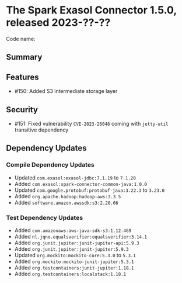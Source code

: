 # The Spark Exasol Connector 1.5.0, released 2023-??-??

Code name:

## Summary

## Features

* #150: Added S3 intermediate storage layer

## Security

* #151: Fixed vulnerability `CVE-2023-26048` coming with `jetty-util` transitive dependency

## Dependency Updates

### Compile Dependency Updates

* Updated `com.exasol:exasol-jdbc:7.1.19` to `7.1.20`
* Added `com.exasol:spark-connector-common-java:1.0.0`
* Updated `com.google.protobuf:protobuf-java:3.22.3` to `3.23.0`
* Added `org.apache.hadoop:hadoop-aws:3.3.5`
* Added `software.amazon.awssdk:s3:2.20.66`

### Test Dependency Updates

* Added `com.amazonaws:aws-java-sdk-s3:1.12.469`
* Added `nl.jqno.equalsverifier:equalsverifier:3.14.1`
* Added `org.junit.jupiter:junit-jupiter-api:5.9.3`
* Added `org.junit.jupiter:junit-jupiter:5.9.3`
* Updated `org.mockito:mockito-core:5.3.0` to `5.3.1`
* Added `org.mockito:mockito-junit-jupiter:5.3.1`
* Added `org.testcontainers:junit-jupiter:1.18.1`
* Added `org.testcontainers:localstack:1.18.1`
